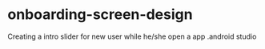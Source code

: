 # onboarding-screen-design
Creating a intro slider for new user while he/she open a app .android studio
